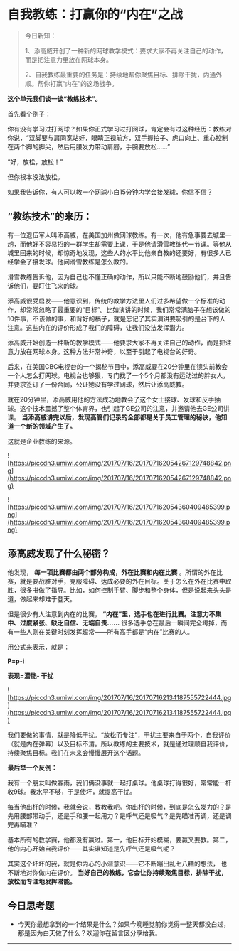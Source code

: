 # 自我教练：打赢你的“内在”之战

> 今日新知：
> 
> 1、添高威开创了一种新的网球教学模式：要求大家不再关注自己的动作，而是把注意力里放在网球本身。
> 
> 2、自我教练最重要的任务是：持续地帮你聚焦目标、排除干扰，内通外顺。帮你打赢“内在”的这场战争。

 **这个单元我们谈一谈“教练技术”。**

首先看个例子：

你有没有学习过打网球？如果你正式学习过打网球，肯定会有过这种经历：教练对你说，“双脚要与肩同宽站好，眼睛正视前方，双手握拍子、虎口向上、重心控制在两个脚的脚尖，然后用腰发力带动肩膀，手腕要放松……”

“好，放松，放松！”

但你根本没法放松。

如果我告诉你，有人可以教一个网球小白15分钟内学会接发球，你信不信？

## “教练技术”的来历：

有一位退伍军人叫添高威，在美国加州做网球教练。有一次，他有急事要去城里一趟，而他好不容易招的一群学生却需要上课，于是他请滑雪教练代一节课。等他从城里回来的时候，却惊奇地发现，这些人的水平比他亲自教的还要好，有很多人已经学会了接发球。他问滑雪教练是怎么教的。

滑雪教练告诉他，因为自己也不懂正确的动作，所以只能不断地鼓励他们，并且告诉他们，要盯住飞来的球。

添高威很受启发——他意识到，传统的教学方法里人们过多希望做一个标准的动作，却常常忽略了最重要的“目标”。比如演讲的时候，我们常常满脑子在想该做的10件事，不该做的事，和背好的稿子，就是忘记了其实演讲要吸引的是台下的人注意。这些内在的评价形成了我们的障碍，让我们没法发挥潜力。

添高威开始创造一种新的教学模式——他要求大家不再关注自己的动作，而是把注意力放在网球本身。这种方法非常神奇，以至于引起了电视台的好奇。

后来，在美国CBC电视台的一个揭秘节目中，添高威要在20分钟里在镜头前教会一个人怎么打网球。电视台也够狠，专门找了一个5个月都没有运动过的胖女人，并要求签订了一份合同，公证她没有学过网球，然后让添高威教。

就在20分钟里，添高威用他的方法成功地教会了这个女士接球、发球和反手抽球。这个技术震撼了整个体育界，也引起了GE公司的注意，并邀请他去GE公司讲课。 **当添高威讲完以后，发现高管们记录的全部都是关于员工管理的秘诀，他知道一个新的领域产生了。**

这就是企业教练的来源。

![https://piccdn3.umiwi.com/img/201707/16/201707162054267129748842.png](https://piccdn3.umiwi.com/img/201707/16/201707162054267129748842.png)

![https://piccdn3.umiwi.com/img/201707/16/201707162054360409485399.png](https://piccdn3.umiwi.com/img/201707/16/201707162054360409485399.png)

## 添高威发现了什么秘密？

他发现， **每一项比赛都由两个部分构成，外在比赛和内在比赛** 。所谓的外在比赛，就是要战胜对手，克服障碍、达成必要的外在目标。关于怎么在外在比赛中取胜，很多书做了指导。比如，如何控制手臂、脚步和整个身体，但是说起来头头是道，做起来却难于登天。

但是很少有人注意到内在的比赛， **“内在”里，选手也在进行比赛。注意力不集中、过度紧张、缺乏自信、无端自责……** 很多选手总在最后一瞬间完全垮掉，而有一些人则在关键时刻发挥超常——所有高手都是“内在”比赛的人。

用公式来表示，就是：

 **P=p-i**

 **表现=潜能- 干扰**

![https://piccdn3.umiwi.com/img/201707/16/201707162134187555722444.jpg](https://piccdn3.umiwi.com/img/201707/16/201707162134187555722444.jpg)

我们要做的事情，就是降低干扰。“放松而专注”，干扰主要来自于两个，自我评价（就是内在弹幕）以及目标不清。所以教练的主要技术，就是通过理顺自我评价，持续聚焦目标。我们在未来会慢慢展开这个话题。

 **最后举一个反例：**

我有一个朋友叫做春雨，我们俩没事就一起打桌球。他桌球打得很好，常常能一杆收9球。我水平不够，于是使坏，就提高干扰。

每当他出杆的时候，我就会说，教教我吧。你出杆的时候，到底是怎么发力的？是先用腰部带动手，还是手和腰一起用力？是呼气还是吸气？是先瞄准再调，还是调完再瞄准？

基本所有的教学赛，他都没有赢过。第一，他目标开始模糊，要赢又要教。第二，他的内心开始自我评价——其实谁知道是先呼气还是吸气呢？

其实这个坏坏的我，就是你内心的小潜意识——它不断蹦出乱七八糟的想法， 也不断地对你做内在评价。 **当好自己的教练，它会让你持续聚焦目标，排除干扰，放松而专注地发挥潜能。**

## 今日思考题

* 今天你最想拿到的一个结果是什么？如果今晚睡觉前你觉得一整天都没白过，那是因为白天做了什么？欢迎你在留言区分享给我。

---
